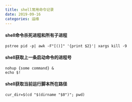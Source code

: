 ```yaml
---
title: shell常用命令记录
date: 2019-09-16
categories: 运维
---
```


####  shell命令杀死进程和所有子进程
```
pstree pid -p| awk -F"[()]" '{print $2}'| xargs kill -9
```

#### shell获取上一条启动命令的进程号
```
nohup {some command} &
echo $!
```

#### shell获取当前运行脚本所在路径
```
cur_dir=$(cd "$(dirname "$0")"; pwd)
```
